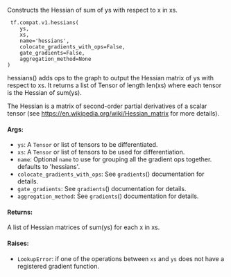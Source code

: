 
Constructs the Hessian of sum of ys with respect to x in xs.

```
 tf.compat.v1.hessians(
    ys,
    xs,
    name='hessians',
    colocate_gradients_with_ops=False,
    gate_gradients=False,
    aggregation_method=None
)
```

hessians() adds ops to the graph to output the Hessian matrix of ys with respect to xs. It returns a list of Tensor of length len(xs) where each tensor is the Hessian of sum(ys).

The Hessian is a matrix of second-order partial derivatives of a scalar tensor (see https://en.wikipedia.org/wiki/Hessian_matrix for more details).
#### Args:
- `ys`: A `Tensor` or list of tensors to be differentiated.
- `xs`: A `Tensor` or list of tensors to be used for differentiation.
- `name`: Optional `name` to use for grouping all the gradient ops together. defaults to 'hessians'.
- `colocate_gradients_with_ops`: See `gradients`() documentation for details.
- `gate_gradients`: See `gradients`() documentation for details.
- `aggregation_method`: See `gradients`() documentation for details.
#### Returns:

A list of Hessian matrices of sum(ys) for each x in xs.
#### Raises:
- `LookupError`: if one of the operations between `xs` and `ys` does not have a registered gradient function.
